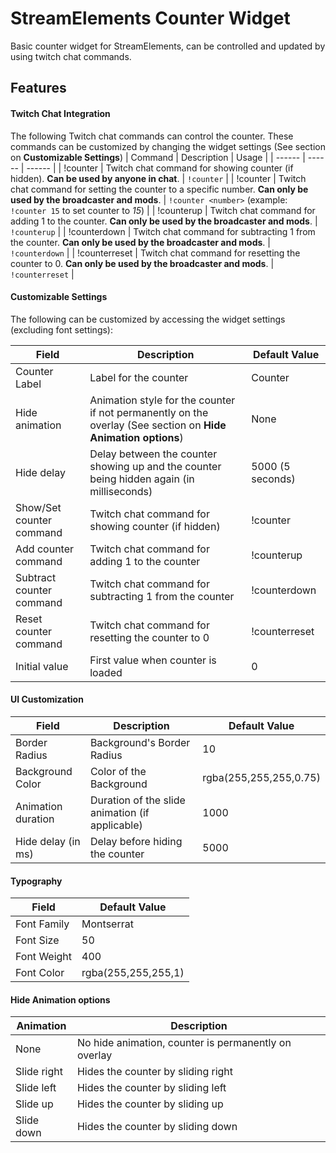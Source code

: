 # StreamElements Counter Widget

Basic counter widget for StreamElements, can be controlled and updated by using twitch chat commands.

## Features

#### Twitch Chat Integration
The following Twitch chat commands can control the counter. These commands can be customized by changing the widget settings (See section on **Customizable Settings**)
| Command | Description | Usage |
| ------ | ------ | ------ |
| !counter | Twitch chat command for showing counter (if hidden). **Can be used by anyone in chat**. | `!counter` |
| !counter <number> | Twitch chat command for setting the counter to a specific number. **Can only be used by the broadcaster and mods**. | `!counter <number>` (example: `!counter 15` to set counter to *15*) |
| !counterup | Twitch chat command for adding 1 to the counter. **Can only be used by the broadcaster and mods**. | `!counterup` |
| !counterdown | Twitch chat command for subtracting 1 from the counter. **Can only be used by the broadcaster and mods**. | `!counterdown` |
| !counterreset | Twitch chat command for resetting the counter to 0. **Can only be used by the broadcaster and mods**. | `!counterreset` |

#### Customizable Settings
The following can be customized by accessing the widget settings (excluding font settings):

| Field | Description | Default Value |
| ------ | ------ | ------ |
| Counter Label | Label for the counter | Counter |
| Hide animation | Animation style for the counter if not permanently on the overlay (See section on **Hide Animation options**)| None |
| Hide delay | Delay between the counter showing up and the counter being hidden again (in milliseconds) | 5000 (5 seconds) |
| Show/Set counter command | Twitch chat command for showing counter (if hidden) | !counter |
| Add counter command | Twitch chat command for adding 1 to the counter | !counterup |
| Subtract counter command | Twitch chat command for subtracting 1 from the counter | !counterdown |
| Reset counter command | Twitch chat command for resetting the counter to 0 | !counterreset |
| Initial value | First value when counter is loaded | 0 |

#### UI Customization
| Field | Description | Default Value |
| ------ | ------ | ------ |
| Border Radius | Background's Border Radius | 10
| Background Color | Color of the Background | rgba(255,255,255,0.75)
| Animation duration | Duration of the slide animation (if applicable) | 1000
| Hide delay (in ms) | Delay before hiding the counter | 5000

#### Typography
| Field | Default Value |
| ------ | ------ |
| Font Family | Montserrat
| Font Size | 50
| Font Weight | 400
| Font Color | rgba(255,255,255,1)

#### Hide Animation options
| Animation | Description |
| ------ | ------ |
| None | No hide animation, counter is permanently on overlay |
| Slide right | Hides the counter by sliding right |
| Slide left | Hides the counter by sliding left |
| Slide up | Hides the counter by sliding up |
| Slide down | Hides the counter by sliding down |